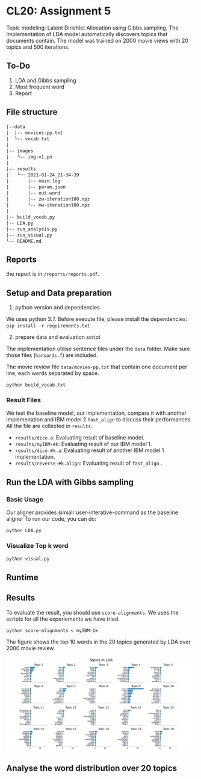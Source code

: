 # CL20: Assignment 5

Topic modeling: Latent Dirichlet Allocation using Gibbs sampling. The Implementation of LDA model 
automatically discovers topics that documents contain. The model was trained on 2000 movie views with 20 topics and 500 iterations.


## To-Do
1. LDA and Gibbs sampling
2. Most frequent word
3. Report 

## File structure 

```
|--data
|  |-- movices-pp.txt
|  └-- vocab.txt
|
|-- images
|   └-- img-v1.pn
|
|-- results
|   └── 2021-01-24_21-34-39
|       |-- main.log
|       |-- param.json
|       |-- out.word
|       |-- zw-iteration100.npz
|       └-- mw-iteration100.npz
|
|-- build_vocab.py
|-- LDA.py
|-- run_analysis.py
|-- run_visual.py
└── README.md
```



## Reports

the report is in `/reports/reports.pdf`.

## Setup and Data preparation

1. python version and dependencies 

We uses python 3.7. Before execute file, please install the dependencies:
`pip install -r requirements.txt`

2. prepare data and evaluation script

The implementation utilise sentence files under the `data` folder. 
Make sure those files (`hansards.f`) are included.

The movie review file `data/movies-pp.txt` that contain one document per line, each words separated by space.

```
python build_vocab.txt
```


### Result Files 

We test the baseline model, our implementation, compare it with another implemenation and IBM model 2 `fast_align` to discuss their performances.
All the file are collected in `results`.

* `results/dice.a`: Evaluating result of baseline model.
* `results/myIBM-#k`: Evaluating result of our IBM model 1.
* `results/dice-#k.a`: Evaluating result of another IBM model 1 implementation. 
* `results/reverse-#k.align`: Evaluating result of `fast_align` .

## Run the LDA with Gibbs sampling

### Basic Usage

Our aligner provides simialr user-interative-command as the baseline aligner
To run our code, you can do: 

```
python LDA.py 
```

### Visualize Top k word



```
python visual.py
```

## Runtime

## Results

To evaluate the result, you should use `score-alignments`. We uses the scripts for all the experiements we have tried.

```
python score-alignments < myIBM-1k
```

The figure shows the top 10 words in the 20 topics generated by LDA over 2000 movie review.

![alt text](./images/img-v1.png)


## Analyse the word distribution over 20 topics 




